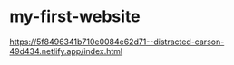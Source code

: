 # my-first-website
https://5f8496341b710e0084e62d71--distracted-carson-49d434.netlify.app/index.html
